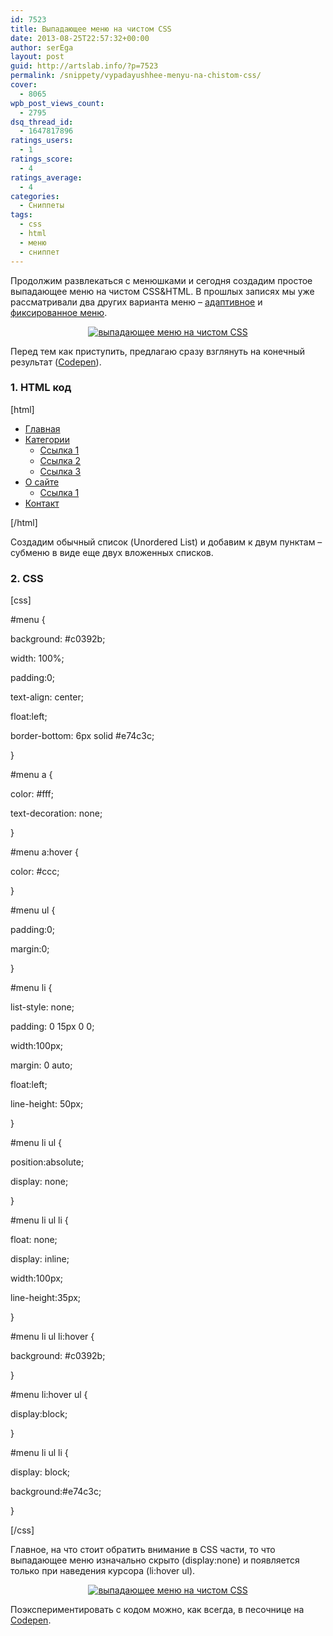 ```yaml
---
id: 7523
title: Выпадающее меню на чистом CSS
date: 2013-08-25T22:57:32+00:00
author: serEga
layout: post
guid: http://artslab.info/?p=7523
permalink: /snippety/vypadayushhee-menyu-na-chistom-css/
cover:
  - 8065
wpb_post_views_count:
  - 2795
dsq_thread_id:
  - 1647817896
ratings_users:
  - 1
ratings_score:
  - 4
ratings_average:
  - 4
categories:
  - Сниппеты
tags:
  - css
  - html
  - меню
  - сниппет
---
```

Продолжим развлекаться с менюшками и сегодня создадим простое выпадающее меню на чистом CSS&HTML. В прошлых записях мы уже рассматривали два других варианта меню &#8211; [адаптивное](http://artslab.info/snippety/sozdaem-adaptivnoe-menyu/ "Создаем адаптивное меню") и [фиксированное меню](http://artslab.info/snippety/sozdaem-fiksirovannoe-navigacionnoe-menyu-otobrazhaemoe-pri-prokrutke-stranicy/ "Создаем фиксированное навигационное меню, отображаемое при прокрутке страницы").

<center>
  <a href="http://img.artslab.info/dropdown_menu_css.png"><img src="http://img.artslab.info/dropdown_menu_css-300x188.png" alt="выпадающее меню на чистом CSS" class="aligncenter size-medium wp-image-7532" srcset="http://img.artslab.info/dropdown_menu_css-300x188.png 300w, http://img.artslab.info/dropdown_menu_css.png 581w" sizes="(max-width: 300px) 100vw, 300px" /></a>
</center>


  
<!--more-->

Перед тем как приступить, предлагаю сразу взглянуть на конечный результат (<a href="http://codepen.io/4gray/pen/CoyJt" target="_blank">Codepen</a>).

### 1. HTML код

[html]
  
<ul id="menu">
    
<li><a href="#">Главная</a></li>
    
<li><a href="#">Категории</a>
      
<ul>
        
<li><a href="#">Ссылка 1</a></li>
        
<li><a href="#">Ссылка 2</a></li>
        
<li><a href="#">Ссылка 3</a></li>
      
</ul>
    
</li>
    
<li><a href="#">О сайте</a>
      
<ul>
        
<li><a href="#">Ссылка 1</a></li>
      
</ul>
    
</li>
    
<li><a href="#">Контакт</a></li>
  
</ul>
  
[/html]

Создадим обычный список (Unordered List) и добавим к двум пунктам &#8211; субменю в виде еще двух вложенных списков.

### 2. CSS

[css]
  
#menu {
    
background: #c0392b;
    
width: 100%;
    
padding:0;
    
text-align: center;
    
float:left;
    
border-bottom: 6px solid #e74c3c;
  
}
  
#menu a {
    
color: #fff;
    
text-decoration: none;
  
}
  
#menu a:hover {
    
color: #ccc;
  
}
  
#menu ul {
    
padding:0;
    
margin:0;
  
}
  
#menu li {
    
list-style: none;
    
padding: 0 15px 0 0;
    
width:100px;
    
margin: 0 auto;
    
float:left;
    
line-height: 50px;
  
}
  
#menu li ul {
    
position:absolute;
    
display: none;
  
}
  
#menu li ul li {
    
float: none;
    
display: inline;
    
width:100px;
    
line-height:35px;
  
}
  
#menu li ul li:hover {
    
background: #c0392b;
  
}
  
#menu li:hover ul {
    
display:block;
  
}
  
#menu li ul li {
    
display: block;
    
background:#e74c3c;
  
}
  
[/css]

Главное, на что стоит обратить внимание в CSS части, то что выпадающее меню изначально скрыто (display:none) и появляется только при наведения курсора (li:hover ul).

<center>
  <a href="http://img.artslab.info/dropdown_menu_css.png"><img src="http://img.artslab.info/dropdown_menu_css-300x188.png" alt="выпадающее меню на чистом CSS" class="aligncenter size-medium wp-image-7532" srcset="http://img.artslab.info/dropdown_menu_css-300x188.png 300w, http://img.artslab.info/dropdown_menu_css.png 581w" sizes="(max-width: 300px) 100vw, 300px" /></a>
</center>

Поэкспериментировать с кодом можно, как всегда, в песочнице на <a href="http://codepen.io/4gray/pen/CoyJt" target="_blank">Codepen</a>.